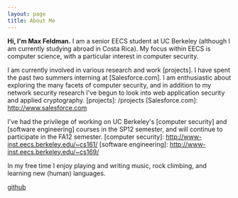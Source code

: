 ```yaml
---
layout: page
title: About Me
---
```

**Hi, I'm Max Feldman.** I am a senior EECS student at UC Berkeley (although I am currently studying abroad in Costa Rica). My focus within EECS is computer science, with a particular interest in computer security. 

I am currently involved in various research and work [projects]. I have spent the past two summers interning at [Salesforce.com]. I am enthusiastic about exploring the many facets of computer security, and in addition to my network security research I've begun to look into web application security and applied cryptography.
[projects]: /projects
[Salesforce.com]: http://www.salesforce.com

I've had the privilege of working on UC Berkeley's [computer security] and [software engineering] courses in the SP12 semester, and will continue to participate in the FA12 semester.
[computer security]: http://www-inst.eecs.berkeley.edu/~cs161/
[software engineering]: http://www-inst.eecs.berkeley.edu/~cs169/

In my free time I enjoy playing and writing music, rock climbing, and learning new (human) languages.

[github](https://github.com/maxfeldman14)
